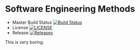 # Software Engineering Methods
- Master Build Status [![Build Status](https://travis-ci.org/khanttayza/project.svg?branch=master)](https://travis-ci.org/khanttayza/project)
- License [![LICENSE](https://img.shields.io/github/license/khanttayza/project.svg?style=flat-square)](https://github.com/khanttayza/project/master/LICENSE)
- Release [![Releases](https://img.shields.io/github/release/khanttayza/project/all.svg?style=flat-square)](https://github.com/khanttayza/project/releases)


This is very boring.